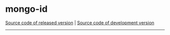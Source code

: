 # mongo-id
[Source code of released version](https://github.com/meteor/meteor/tree/master/packages/mongo-id) | [Source code of development version](https://github.com/meteor/meteor/tree/devel/packages/mongo-id)
***

